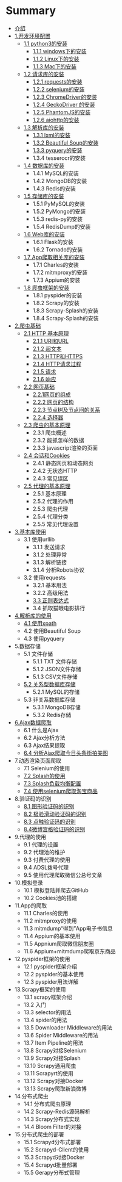 # Summary

* [介绍](README.md)
* [1.开发环境配置](1./1kai-fa-huan-jing-pei-zhi.md)
  * [1.1 python3的安装](1./1.1-python3.md)
    * [1.1.1 windows下的安装](1./1.1.1-windows.md)
    * [1.1.2 Linux下的安装](1./1.1.2-linux.md)
    * [1.1.3 Mac下的安装](1./113-macxia-de-an-zhuang.md)
  * [1.2 请求库的安装](1./12-qing-qiu-ku-de-an-zhuang.md)
    * [1.2.1 requests的安装](1./12-qing-qiu-ku-de-an-zhuang/121-requestsde-an-zhuang.md)
    * [1.2.2 selenium的安装](1./12-qing-qiu-ku-de-an-zhuang/122-seleniumde-an-zhuang.md)
    * [1.2.3 ChromeDriver的安装](1./12-qing-qiu-ku-de-an-zhuang/123-chromedriverde-an-zhuang.md)
    * [1.2.4 GeckoDriver 的安装](1./12-qing-qiu-ku-de-an-zhuang/124-grckodriverde-an-zhuang.md)
    * [1.2.5 PhantomJS的安装](1./12-qing-qiu-ku-de-an-zhuang/125-phantomjsde-an-zhuang.md)
    * [1.2.6 aiohttp的安装](1./12-qing-qiu-ku-de-an-zhuang/125-aiohttpde-an-zhuang.md)
  * [1.3 解析库的安装](1./1.3.md)
    * [1.3.1 lxml的安装](1./1.3/131-lxmlde-an-zhuang.md)
    * [1.3.2 Beautiful Soup的安装](1./1.3/132-beautiful-soupde-an-zhuang.md)
    * [1.3.3 pyquery的安装](1./1.3/133-pyqueryde-an-zhuang.md)
    * 1.3.4 tesserocr的安装
  * [1.4 数据库的安装](1./14-shu-ju-ku-de-an-zhuang.md)
    * 1.4.1 MySQL的安装
    * 1.4.2 MongoDB的安装
    * 1.4.3 Redis的安装
  * [1.5 存储库的安装](1./15-cun-chu-ku-de-an-zhuang.md)
    * 1.5.1 PyMySQL的安装
    * 1.5.2 PyMongo的安装
    * 1.5.3 redis-py的安装
    * 1.5.4 RedisDump的安装
  * [1.6 Web库的安装](1./16-webku-de-an-zhuang.md)
    * 1.6.1 Flask的安装
    * 1.6.2 Tornado的安装
  * [1.7 App爬取相关库的安装](1./17-apppa-qu-xiang-guan-ku-de-an-zhuang.md)
    * 1.7.1 Charles的安装
    * 1.7.2 mitmproxy的安装
    * 1.7.3 Appium的安装
  * [1.8 爬虫框架的安装](1./18-pa-chong-kuang-jia-de-an-zhuang.md)
    * 1.8.1 pyspider的安装
    * 1.8.2 Scrapy的安装
    * 1.8.3 Scrapy-Splash的安装
    * 1.8.4 Scrapy-Splash的安装
* [2.爬虫基础](1./2pa-chong-ji-chu.md)
  * [2.1 HTTP 基本原理](2pa-chong-ji-chu/21-http-ji-ben-yuan-li.md)
    * [2.1.1 URI和URL](2pa-chong-ji-chu/21-http-ji-ben-yuan-li/211-urihe-url.md)
    * [2.1.2 超文本](2pa-chong-ji-chu/21-http-ji-ben-yuan-li/212-chao-wen-ben.md)
    * [2.1.3 HTTP和HTTPS](2pa-chong-ji-chu/21-http-ji-ben-yuan-li/213-httphe-https.md)
    * [2.1.4 HTTP请求过程](2pa-chong-ji-chu/21-http-ji-ben-yuan-li/214-httpqing-qiu-guo-cheng.md)
    * [2.1.5 请求](2pa-chong-ji-chu/21-http-ji-ben-yuan-li/215-qing-qiu.md)
    * [2.1.6 响应](2pa-chong-ji-chu/21-http-ji-ben-yuan-li/216-xiang-ying.md)
  * [2.2 网页基础](2pa-chong-ji-chu/22-wang-ye-ji-chu.md)
    * [2.2.1网页的组成](2pa-chong-ji-chu/22-wang-ye-ji-chu/221wang-ye-de-zu-cheng.md)
    * [2.2.2 网页的结构](2pa-chong-ji-chu/22-wang-ye-ji-chu/222-wang-ye-de-jie-gou.md)
    * [2.2.3 节点树及节点间的关系](2pa-chong-ji-chu/22-wang-ye-ji-chu/223-jie-dian-shu-ji-jie-dian-jian-de-guan-xi.md)
    * [2.2.4 选择器](2pa-chong-ji-chu/22-wang-ye-ji-chu/224-xuan-ze-qi.md)
  * [2.3 爬虫的基本原理](2pa-chong-ji-chu/23-pa-chong-de-ji-ben-yuan-li.md)
    * 2.3.1 爬虫概述
    * 2.3.2 能抓怎样的数据
    * 2.3.3 javascript渲染的页面
  * [2.4 会话和Cookies](2pa-chong-ji-chu/24-hui-hua-he-cookies.md)
    * 2.4.1 静态网页和动态网页
    * 2.4.2 无状态HTTP
    * 2.4.3 常见误区
  * [2.5 代理的基本原理](2pa-chong-ji-chu/25-dai-li-de-ji-ben-yuan-li.md)
    * 2.5.1 基本原理
    * 2.5.2 代理的作用
    * 2.5.3 爬虫代理
    * 2.5.4 代理分类
    * 2.5.5 常见代理设置
* [3.基本库使用](1./3ji-ben-ku-shi-yong.md)
  * 3.1 使用urllib
    * 3.1.1 发送请求
    * 3.1.2 处理异常
    * 3.1.3 解析链接
    * 3.1.4 分析Robots协议
  * 3.2 使用requests
    * 3.2.1 基本用法
    * 3.2.2 高级用法
    * [3.3 正则表达式](3-ji-ben-ku-de-shi-yong/33-zheng-ze-biao-da-shi.md)
    * 3.4 抓取猫眼电影排行
* [4.解析库的使用](1./4jie-xi-ku-de-shi-yong.md)
  * [4.1 使用xpath](4jie-xi-ku-de-shi-yong/41-shi-yong-xpath.md)
  * 4.2 使用Beautiful Soup
  * 4.3 使用pyquery
* 5.数据存储
  * 5.1 文件存储
    * 5.1.1 TXT 文件存储
    * 5.1.2 JSON文件存储
    * 5.1.3 CSV文件存储
  * [5.2 关系型数据库存储](5shu-ju-cun-chu/52-guan-xi-xing-shu-ju-ku-cun-chu.md)
    * 5.2.1 MySQL的存储
  * 5.3 非关系数据库存储
    * 5.3.1 MongoDB存储
    * 5.3.2 Redis存储
* [6.Ajax数据爬取](6ajaxshu-ju-pa-qu.md)
  * 6.1 什么是Ajax
  * 6.2 Ajax分析方法
  * 6.3 Ajax结果提取
  * [6.4 分析Ajax爬取今日头条街拍美图](6ajaxshu-ju-pa-qu/64-fen-xi-ajax-pa-qu-jin-ri-tou-tiao-jie-pai-mei-tu.md)
* 7.动态渲染页面爬取
  * 7.1 Selenium的使用
  * [7.2 Splash的使用](7dong-tai-xuan-ran-ye-mian-pa-qu/72-splashde-shi-yong.md)
  * [7.3 Splash负载均衡配置](7dong-tai-xuan-ran-ye-mian-pa-qu/73-splashfu-zai-jun-heng-pei-zhi.md)
  * [7.4 使用selenium爬取淘宝商品](7dong-tai-xuan-ran-ye-mian-pa-qu/74-shi-yong-selenium-pa-qu-tao-bao-shang-pin.md)
* 8.验证码的识别
  * [8.1 图形验证码的识别](8yan-zheng-ma-de-shi-bie/81-tu-xing-yan-zheng-ma-de-shi-bie.md)
  * [8.2 极验滑动验证码的识别](8yan-zheng-ma-de-shi-bie/82-ji-yan-hua-dong-yan-zheng-ma-de-shi-bie.md)
  * [8.3 点触验证码的识别](8yan-zheng-ma-de-shi-bie/83-dian-hong-yan-zheng-ma-de-shi-bie.md)
  * [8.4微博宫格验证码的识别](8yan-zheng-ma-de-shi-bie/84wei-bo-gong-ge-yan-zheng-ma-de-shi-bie.md)
* 9.代理的使用
  * 9.1 代理的设置
  * 9.2 代理池的维护
  * 9.3 付费代理的使用
  * 9.4 ADSL拨号代理
  * 9.5 使用代理爬取微信公总号文章
* 10.模拟登录
  * 10.1 模拟登陆并爬去GitHub
  * 10.2 Cookies池的搭建
* 11.App的爬取
  * 11.1 Charles的使用
  * 11.2 mitmproxy的使用
  * 11.3 mitmdump“得到”App电子书信息
  * 11.4 Appium的基本使用
  * 11.5 Appnium爬取微信朋友圈
  * 11.6 Appium+mitmdump爬取京东商品
* 12.pyspider框架的使用
  * 12.1 pyspider框架介绍
  * 12.2 pyspider的基本使用
  * 12.3 pyspider用法详解
* 13.Scrapy框架的使用
  * 13.1 scrapy框架介绍
  * 13.2 入门
  * 13.3 selector的用法
  * 13.4 spider的用法
  * 13.5 Downloader Middleware的用法
  * 13.6 Spider Middleware的用法
  * 13.7 Item Pipeline的用法
  * 13.8 Scrapy对接Selenium
  * 13.9 Scrapy对接Splash
  * 13.10 Scrapy通用爬虫
  * 13.11 Scrapyrt的使用
  * 13.12 Scrapy对接Docker
  * 13.13 Scrapy爬取新浪微博
* 14.分布式爬虫
  * 14.1 分布式爬虫原理
  * 14.2 Scrapy-Redis源码解析
  * 14.3 Scrapy分布式实现
  * 14.4 Bloom Filter的对接
* 15.分布式爬虫的部署
  * 15.1 Scrapyd分布式部署
  * 15.2 Scrapyd-Client的使用
  * 15.3 Scrapyd对接Docker
  * 15.4 Scrapyd批量部署
  * 15.5 Gerapy分布式管理

